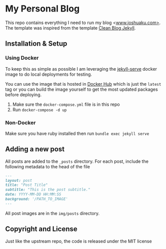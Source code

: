 # My Personal Blog

This repo contains everything I need to run my blog <www.joshuaku.com>. The template was inspired from the template [Clean Blog Jekyll](https://github.com/StartBootstrap/startbootstrap-clean-blog-jekyll). 

## Installation & Setup

### Using Docker

To keep this as simple as possible I am leveraging the [jekyll-serve](https://github.com/BretFisher/jekyll-serve) docker image to do local deployments for testing.

You can use the image that is hosted in [Docker Hub](https://hub.docker.com/r/bretfisher/jekyll-serve/) which is just the `latest` tag or you can build the image yourself to get the most updated packages before deploying. 

1. Make sure the `docker-compose.yml` file is in this repo
1. Run `docker-compose -d up`

### Non-Docker

Make sure you have ruby installed then run `bundle exec jekyll serve`

## Adding a new post

All posts are added to the `_posts` directory. For each post, include the following metadata to the head of the file

```markdown
---
layout: post
title: "Post Title"
subtitle: "This is the post subtitle."
date: YYYY-MM-DD HH:MM:SS
background: '/PATH_TO_IMAGE'
---
```
All post images are in the `img/posts` directory.

## Copyright and License

Just like the upstream repo, the code is released under the MIT license
